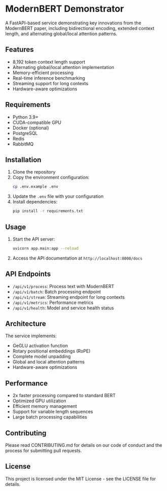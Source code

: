 # ModernBERT Demonstrator

A FastAPI-based service demonstrating key innovations from the ModernBERT paper, including bidirectional encoding, extended context length, and alternating global/local attention patterns.

## Features

- 8,192 token context length support
- Alternating global/local attention implementation
- Memory-efficient processing
- Real-time inference benchmarking
- Streaming support for long contexts
- Hardware-aware optimizations

## Requirements

- Python 3.9+
- CUDA-compatible GPU
- Docker (optional)
- PostgreSQL
- Redis
- RabbitMQ

## Installation

1. Clone the repository
2. Copy the environment configuration:
   ```bash
   cp .env.example .env
   ```
3. Update the `.env` file with your configuration
4. Install dependencies:
   ```bash
   pip install -r requirements.txt
   ```

## Usage

1. Start the API server:
   ```bash
   uvicorn app.main:app --reload
   ```

2. Access the API documentation at `http://localhost:8000/docs`

## API Endpoints

- `/api/v1/process`: Process text with ModernBERT
- `/api/v1/batch`: Batch processing endpoint
- `/api/v1/stream`: Streaming endpoint for long contexts
- `/api/v1/metrics`: Performance metrics
- `/api/v1/health`: Model and service health status

## Architecture

The service implements:
- GeGLU activation function
- Rotary positional embeddings (RoPE)
- Complete model unpadding
- Global and local attention patterns
- Hardware-aware optimizations

## Performance

- 2x faster processing compared to standard BERT
- Optimized GPU utilization
- Efficient memory management
- Support for variable length sequences
- Large batch processing capabilities

## Contributing

Please read CONTRIBUTING.md for details on our code of conduct and the process for submitting pull requests.

## License

This project is licensed under the MIT License - see the LICENSE file for details.
